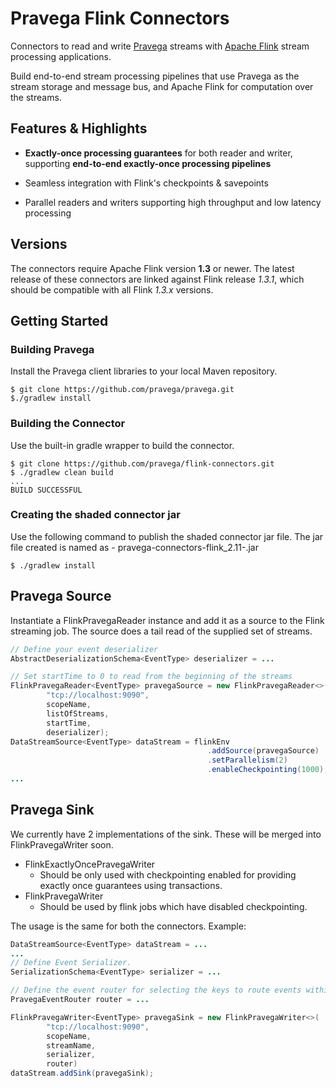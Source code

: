 # Pravega Flink Connectors

Connectors to read and write [Pravega](http://pravega.io/) streams with [Apache Flink](http://flink.apache.org/) stream processing applications.

Build end-to-end stream processing pipelines that use Pravega as the stream storage and message bus, and Apache Flink for computation over the streams.


## Features & Highlights

  - **Exactly-once processing guarantees** for both reader and writer, supporting **end-to-end exactly-once processing pipelines**

  - Seamless integration with Flink's checkpoints & savepoints

  - Parallel readers and writers supporting high throughput and low latency processing


## Versions

The connectors require Apache Flink version **1.3** or newer.
The latest release of these connectors are linked against Flink release *1.3.1*, which should be compatible with all Flink *1.3.x* versions.


## Getting Started
### Building Pravega

Install the Pravega client libraries to your local Maven repository.
```
$ git clone https://github.com/pravega/pravega.git
$./gradlew install
```

### Building the Connector
Use the built-in gradle wrapper to build the connector.
```
$ git clone https://github.com/pravega/flink-connectors.git
$ ./gradlew clean build
...
BUILD SUCCESSFUL
```

### Creating the shaded connector jar
Use the following command to publish the shaded connector jar file. The jar file created is named as - pravega-connectors-flink_2.11-<version>.jar
```
$ ./gradlew install
```

## Pravega Source
Instantiate a FlinkPravegaReader instance and add it as a source to the Flink streaming job. 
The source does a tail read of the supplied set of streams.

```java
// Define your event deserializer 
AbstractDeserializationSchema<EventType> deserializer = ...

// Set startTime to 0 to read from the beginning of the streams
FlinkPravegaReader<EventType> pravegaSource = new FlinkPravegaReader<>(
        "tcp://localhost:9090",
        scopeName,
        listOfStreams,
        startTime,
        deserializer);
DataStreamSource<EventType> dataStream = flinkEnv
                                            .addSource(pravegaSource)
                                            .setParallelism(2)
                                            .enableCheckpointing(1000);
...

```

## Pravega Sink
We currently have 2 implementations of the sink. These will be merged into FlinkPravegaWriter soon.
* FlinkExactlyOncePravegaWriter
  * Should be only used with checkpointing enabled for providing exactly once guarantees using transactions.
* FlinkPravegaWriter
  * Should be used by flink jobs which have disabled checkpointing.
  
The usage is the same for both the connectors. Example:
```java
DataStreamSource<EventType> dataStream = ...
...
// Define Event Serializer.
SerializationSchema<EventType> serializer = ...

// Define the event router for selecting the keys to route events within pravega.
PravegaEventRouter router = ...

FlinkPravegaWriter<EventType> pravegaSink = new FlinkPravegaWriter<>(
        "tcp://localhost:9090", 
        scopeName, 
        streamName, 
        serializer, 
        router)
dataStream.addSink(pravegaSink);
```

